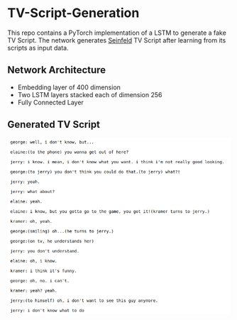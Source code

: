 # TV-Script-Generation
This repo contains a PyTorch implementation of a LSTM to generate a fake TV Script.
The network generates [Seinfeld](https://en.wikipedia.org/wiki/Seinfeld) TV Script after learning from its scripts as input data.

## Network Architecture
  - Embedding layer of 400 dimension
  - Two LSTM layers stacked each of dimension 256
  - Fully Connected Layer
  
## Generated TV Script
<img src="script.png"/>
